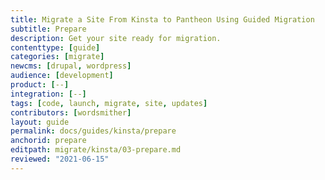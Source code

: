 ```yaml
---
title: Migrate a Site From Kinsta to Pantheon Using Guided Migration
subtitle: Prepare
description: Get your site ready for migration.
contenttype: [guide]
categories: [migrate]
newcms: [drupal, wordpress]
audience: [development]
product: [--]
integration: [--]
tags: [code, launch, migrate, site, updates]
contributors: [wordsmither]
layout: guide
permalink: docs/guides/kinsta/prepare
anchorid: prepare
editpath: migrate/kinsta/03-prepare.md
reviewed: "2021-06-15"
---
```


<Partial file="migrate/prepare.md" />